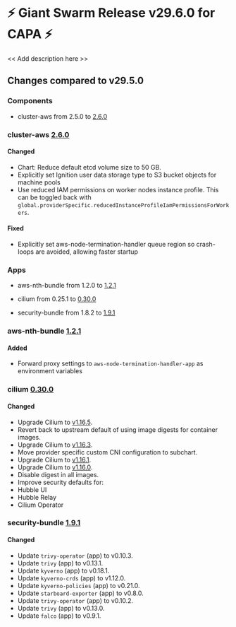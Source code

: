# :zap: Giant Swarm Release v29.6.0 for CAPA :zap:

<< Add description here >>

## Changes compared to v29.5.0

### Components



* cluster-aws from 2.5.0 to [2.6.0](https://github.com/giantswarm/cluster-aws/compare/v2.5.0...v2.6.0)






### cluster-aws [2.6.0](https://github.com/giantswarm/cluster-aws/compare/v2.5.0...v2.6.0)

#### Changed

- Chart: Reduce default etcd volume size to 50 GB.
- Explicitly set Ignition user data storage type to S3 bucket objects for machine pools
- Use reduced IAM permissions on worker nodes instance profile. This can be toggled back with `global.providerSpecific.reducedInstanceProfileIamPermissionsForWorkers`.

#### Fixed

- Explicitly set aws-node-termination-handler queue region so crash-loops are avoided, allowing faster startup





### Apps



* aws-nth-bundle from 1.2.0 to [1.2.1](https://github.com/giantswarm/aws-nth-bundle/compare/v1.2.0...v1.2.1)



* cilium from 0.25.1 to [0.30.0](https://github.com/giantswarm/cilium-app/compare/v0.25.1...v0.30.0)



* security-bundle from 1.8.2 to [1.9.1](https://github.com/giantswarm/security-bundle/compare/v1.8.2...v1.9.1)





### aws-nth-bundle [1.2.1](https://github.com/giantswarm/aws-nth-bundle/compare/v1.2.0...v1.2.1)

#### Added

- Forward proxy settings to `aws-node-termination-handler-app` as environment variables





### cilium [0.30.0](https://github.com/giantswarm/cilium-app/compare/v0.25.1...v0.30.0)

#### Changed

- Upgrade Cilium to [v1.16.5](https://github.com/cilium/cilium/releases/tag/v1.16.5).
- Revert back to upstream default of using image digests for container images.
- Upgrade Cilium to [v1.16.3](https://github.com/cilium/cilium/releases/tag/v1.16.3).
- Move provider specific custom CNI configuration to subchart.
- Upgrade Cilium to [v1.16.1](https://github.com/cilium/cilium/releases/tag/v1.16.1).
- Upgrade Cilium to [v1.16.0](https://github.com/cilium/cilium/releases/tag/v1.16.0).
- Disable digest in all images.
- Improve security defaults for:
- Hubble UI
- Hubble Relay
- Cilium Operator





### security-bundle [1.9.1](https://github.com/giantswarm/security-bundle/compare/v1.8.2...v1.9.1)

#### Changed

- Update `trivy-operator` (app) to v0.10.3.
- Update `trivy` (app) to v0.13.1.
- Update `kyverno` (app) to v0.18.1.
- Update `kyverno-crds` (app) to v1.12.0.
- Update `kyverno-policies` (app) to v0.21.0.
- Update `starboard-exporter` (app) to v0.8.0.
- Update `trivy-operator` (app) to v0.10.2.
- Update `trivy` (app) to v0.13.0.
- Update `falco` (app) to v0.9.1.




